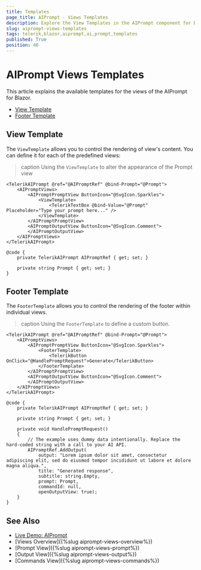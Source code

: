 ```yaml
---
title: Templates
page_title: AIPrompt - Views Templates
description: Explore the View Templates in the AIPrompt component for Blazor. Learn how to use them to customize the appearance of the individual views.
slug: aiprompt-views-templates
tags: telerik,blazor,aiprompt,ai,prompt,templates
published: True
position: 40
---
```


# AIPrompt Views Templates

This article explains the available templates for the views of the AIPrompt for Blazor.

- [View Template](#view-template)
- [Footer Template](#footer-template)


## View Template

The `ViewTemplate` allows you to control the rendering of view's content. You can define it for each of the predefined views:

>caption Using the `ViewTemplate` to alter the appearance of the Prompt view

````CSHTML
<TelerikAIPrompt @ref="@AIPromptRef" @bind-Prompt="@Prompt">
    <AIPromptViews>
        <AIPromptPromptView ButtonIcon="@SvgIcon.Sparkles">
            <ViewTemplate>
                <TelerikTextBox @bind-Value="@Prompt" Placeholder="Type your prompt here..." />
            </ViewTemplate>
        </AIPromptPromptView>
        <AIPromptOutputView ButtonIcon="@SvgIcon.Comment">
        </AIPromptOutputView>
    </AIPromptViews>
</TelerikAIPrompt>

@code {
    private TelerikAIPrompt AIPromptRef { get; set; }

    private string Prompt { get; set; }
}
````

## Footer Template

The `FooterTemplate` allows you to control the rendering of the footer within individual views.

>caption Using the `FooterTemplate` to define a custom button.

````CSHTML
<TelerikAIPrompt @ref="@AIPromptRef" @bind-Prompt="@Prompt">
    <AIPromptViews>
        <AIPromptPromptView ButtonIcon="@SvgIcon.Sparkles">
            <FooterTemplate>
                <TelerikButton OnClick="@HandlePromptRequest">Generate</TelerikButton>
            </FooterTemplate>
        </AIPromptPromptView>
        <AIPromptOutputView ButtonIcon="@SvgIcon.Comment">
        </AIPromptOutputView>
    </AIPromptViews>
</TelerikAIPrompt>

@code {
    private TelerikAIPrompt AIPromptRef { get; set; }

    private string Prompt { get; set; }

    private void HandlePromptRequest()
    {
        // The example uses dummy data intentionally. Replace the hard-coded string with a call to your AI API.
        AIPromptRef.AddOutput(
            output: "Lorem ipsum dolor sit amet, consectetur adipiscing elit, sed do eiusmod tempor incididunt ut labore et dolore magna aliqua.",
            title: "Generated response",
            subtitle: string.Empty,
            prompt: Prompt,
            commandId: null,
            openOutputView: true);
    }
}
````

## See Also

  * [Live Demo: AIPrompt](https://demos.telerik.com/blazor-ui/aiprompt/overview)
  * [Views Overview]({%slug aiprompt-views-overview%})
  * [Prompt View]({%slug aiprompt-views-prompt%})
  * [Output View]({%slug aiprompt-views-output%})
  * [Commands View]({%slug aiprompt-views-commands%})